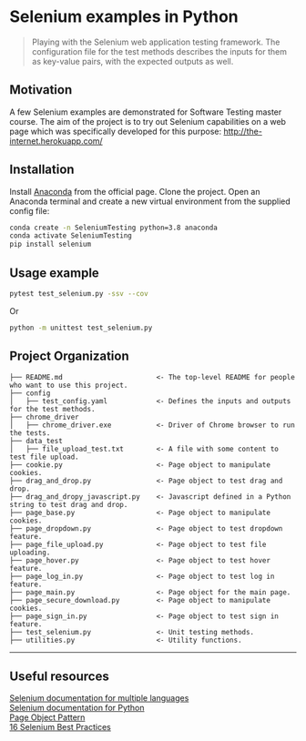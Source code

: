 # Selenium examples in Python
> Playing with the Selenium web application testing framework. The configuration file for the test methods describes the
>inputs for them as key-value pairs, with the expected outputs as well.

## Motivation

A few Selenium examples are demonstrated for Software Testing master course. The aim of the project is to try out Selenium 
capabilities on a web page which was specifically developed for this purpose: http://the-internet.herokuapp.com/

## Installation

Install [Anaconda](https://docs.anaconda.com/anaconda/install/) from the official page. Clone the project. Open an Anaconda terminal and create a new
virtual environment from the supplied config file:
```sh
conda create -n SeleniumTesting python=3.8 anaconda
conda activate SeleniumTesting
pip install selenium
```

## Usage example
```sh
pytest test_selenium.py -ssv --cov
```
Or
```sh
python -m unittest test_selenium.py
```

Project Organization
------------

    ├── README.md                       <- The top-level README for people who want to use this project.
    ├── config
    │   ├── test_config.yaml            <- Defines the inputs and outputs for the test methods.
    ├── chrome_driver
    │   ├── chrome_driver.exe           <- Driver of Chrome browser to run the tests.
    ├── data_test
    │   ├── file_upload_test.txt        <- A file with some content to test file upload.  
    ├── cookie.py                       <- Page object to manipulate cookies.
    ├── drag_and_drop.py                <- Page object to test drag and drop.
    ├── drag_and_dropy_javascript.py    <- Javascript defined in a Python string to test drag and drop.
    ├── page_base.py                    <- Page object to manipulate cookies.
    ├── page_dropdown.py                <- Page object to test dropdown feature.
    ├── page_file_upload.py             <- Page object to test file uploading.
    ├── page_hover.py                   <- Page object to test hover feature.
    ├── page_log_in.py                  <- Page object to test log in feature.
    ├── page_main.py                    <- Page object for the main page.
    ├── page_secure_download.py         <- Page object to manipulate cookies.
    ├── page_sign_in.py                 <- Page object to test sign in feature.
    ├── test_selenium.py                <- Unit testing methods.
    ├── utilities.py                    <- Utility functions.
--------

## Useful resources
[Selenium documentation for multiple languages](https://www.selenium.dev/documentation/en/getting_started/)  
[Selenium documentation for Python](https://selenium-python.readthedocs.io/)  
[Page Object Pattern](https://www.pluralsight.com/guides/getting-started-with-page-object-pattern-for-your-selenium-tests)  
[16 Selenium Best Practices](https://www.lambdatest.com/blog/selenium-best-practices-for-web-testing/)  


